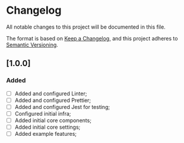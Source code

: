 # Changelog

All notable changes to this project will be documented in this file.

The format is based on [Keep a Changelog](https://keepachangelog.com/en/1.0.0/),
and this project adheres to [Semantic Versioning](https://semver.org/spec/v2.0.0.html).


## [1.0.0]
### Added
- [ ] Added and configured Linter;
- [ ] Added and configured Prettier;
- [ ] Added and configured Jest for testing;
- [ ] Configured initial infra;
- [ ] Added initial core components;
- [ ] Added initial core settings;
- [ ] Added example features;
